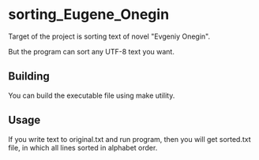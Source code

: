 # sorting_Eugene_Onegin

Target of the project is sorting text of novel "Evgeniy Onegin".

But the program can sort any UTF-8 text you want.

## Building
You can build the executable file using make utility.

## Usage
If you write text to original.txt and run program, then you will get sorted.txt file,
in which all lines sorted in alphabet order.
